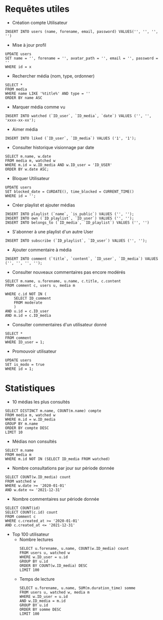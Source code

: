 # Requêtes utiles
- Création compte Utilisateur
```
INSERT INTO users (name, forename, email, password) VALUES('', '', '', '')
```

- Mise à jour profil
```
UPDATE users
SET name = '', forename = '', avatar_path = '', email = '', password = ''
WHERE id = x
```

- Rechercher média (nom, type, ordonner)
```
SELECT *
FROM media
WHERE name LIKE '%title%' AND type = ''
ORDER BY name ASC
```

- Marquer média comme vu
```
INSERT INTO watched (`ID_user`, `ID_media`, `date`) VALUES ('', '', 'xxxx-xx-xx');
```

- Aimer média
```
INSERT INTO liked (`ID_user`, `ID_media`) VALUES ('1', '1');
```

- Consulter historique visionnage par date
```
SELECT m.name, w.date
FROM media m, watched w 
WHERE m.id = w.ID_media AND w.ID_user = 'ID_USER'
ORDER BY w.date ASC; 
```

- Bloquer Utilisateur
```
UPDATE users 
SET blocked_date = CURDATE(), time_blocked = CURRENT_TIME() 
WHERE id = ''; 
```

- Créer playlist et ajouter médias
```
INSERT INTO playlist (`name`, `is_public`) VALUES ('', '');
INSERT INTO own (`ID_playlist`, `ID_user`) VALUES ('', '');
INSERT INTO belongs_to (`ID_media`, `ID_playlist`) VALUES ('', '')
```

- S'abonner à une playlist d'un autre User
```
INSERT INTO subscribe (`ID_playlist`, `ID_user`) VALUES ('', '');
```

- Ajouter commentaire à média
```
INSERT INTO comment (`title`, `content`, `ID_user`, `ID_media`) VALUES ('', '', '', '');
```

- Consulter nouveaux commentaires pas encore modérés
```
SELECT m.name, u.forename, u.name, c.title, c.content
FROM comment c, users u, media m

WHERE c.id NOT IN (
    SELECT ID_comment
    FROM moderate
	)
AND u.id = c.ID_user
AND m.id = c.ID_media
```

- Consulter commentaires d'un utilisateur donné
```
SELECT * 
FROM comment 
WHERE ID_user = 1; 
```

- Promouvoir utilisateur
```
UPDATE users 
SET is_modo = true 
WHERE id = 1; 
```

# Statistiques

- 10 médias les plus consultés
```
SELECT DISTINCT m.name, COUNT(m.name) compte
FROM media m, watched w
WHERE m.id = w.ID_media
GROUP BY m.name
ORDER BY compte DESC
LIMIT 10
```

- Médias non consultés
```
SELECT m.name
FROM media m
WHERE m.id NOT IN (SELECT ID_media FROM watched)
```

- Nombre consultations par jour sur période donnée
```
SELECT COUNT(w.ID_media) count
FROM watched w
WHERE w.date >= '2020-01-01'
AND w.date <= '2021-12-31'
```

- Nombre commentaires sur période donnée
```
SELECT COUNT(id)
SELECT COUNT(c.id) count
FROM comment c
WHERE c.created_at >= '2020-01-01'
AND c.created_at <= '2021-12-31'
```

- Top 100 utilisateur
    - Nombre lectures
        ```
        SELECT u.forename, u.name, COUNT(w.ID_media) count 
        FROM users u, watched w
        WHERE w.ID_user = u.id
        GROUP BY u.id
        ORDER BY COUNT(w.ID_media) DESC
        LIMIT 100
        ```
    - Temps de lecture
        ```
        SELECT u.forename, u.name, SUM(m.duration_time) somme
        FROM users u, watched w, media m
        WHERE w.ID_user = u.id
        AND w.ID_media = m.id
        GROUP BY u.id
        ORDER BY somme DESC
        LIMIT 100
        ```
